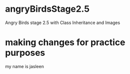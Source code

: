 # angryBirdsStage2.5
Angry Birds stage 2.5 with Class Inheritance and Images
# making changes for practice purposes 
my name is jasleen 
